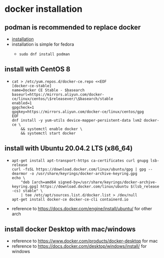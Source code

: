 # docker installation

## podman is recommended to replace docker
* [installation](https://podman.io/docs/installation)
* installation is simple for fedora
    + ```shell
      sudo dnf install podman
      ```

## install with CentOS 8

* ```shell
  cat > /etc/yum.repos.d/docker-ce.repo <<EOF
  [docker-ce-stable]
  name=Docker CE Stable - $basearch
  baseurl=https://mirrors.aliyun.com/docker-ce/linux/centos/\$releasever/\$basearch/stable
  enabled=1
  gpgcheck=1
  gpgkey=https://mirrors.aliyun.com/docker-ce/linux/centos/gpg
  EOF
  dnf install -y yum-utils device-mapper-persistent-data lvm2 docker-ce \
      && systemctl enable docker \
      && systemctl start docker
  ```

## install with Ubuntu 20.04.2 LTS (x86_64)

* ```shell
  apt-get install apt-transport-https ca-certificates curl gnupg lsb-release
  curl -fsSL https://download.docker.com/linux/ubuntu/gpg | gpg --dearmor -o /usr/share/keyrings/docker-archive-keyring.gpg
  echo \
      "deb [arch=amd64 signed-by=/usr/share/keyrings/docker-archive-keyring.gpg] https://download.docker.com/linux/ubuntu $(lsb_release -cs) stable" \
      | tee /etc/apt/sources.list.d/docker.list > /dev/null
  apt-get install docker-ce docker-ce-cli containerd.io
  ```
* reference to https://docs.docker.com/engine/install/ubuntu/ for other arch

## install docker Desktop with mac/windows

* reference to https://www.docker.com/products/docker-desktop for mac
* reference to https://docs.docker.com/desktop/windows/install/ for windows
